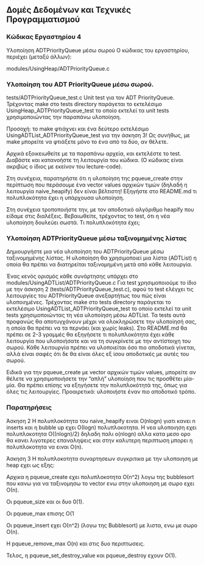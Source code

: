 ## Δομές Δεδομένων και Τεχνικές Προγραμματισμού

### Κώδικας Εργαστηρίου 4

Υλοποίηση ADTPriorityQueue μέσω σωρού
Ο κώδικας του εργαστηρίου, περιέχει (μεταξύ άλλων):

modules/UsingHeap/ADTPriorityQueue.c

### Υλοποίηση του ADT PriorityQueue μέσω σωρού.

tests/ADTPriorityQueue_test.c Unit test για τον ADT PriorityQueue. Τρέχοντας make στο tests directory παράγεται το εκτελέσιμο UsingHeap_ADTPriorityQueue_test το οποίο εκτελεί τα unit tests χρησιμοποιώντας την παραπάνω υλοποίηση.

Προσοχή: το make φτιάχνει και ένα δεύτερο εκτελέσιμο UsingADTList_ADTPriorityQueue_test για την άσκηση 3! Ως συνήθως, με make <executable> μπορείτε να φτιάξετε μόνο το ένα από τα δύο, αν θέλετε.

Αρχικά εξοικειωθείτε με τα παραπάνω αρχεία, και εκτελέστε το test. Διαβάστε και κατανοήστε τη λειτουργία του κώδικα. (Ο κώδικας είναι ακριβώς ο ίδιος με εκείνον του lecture-code).

Στη συνέχεια, παρατηρήστε ότι η υλοποίηση της pqueue_create στην περίπτωση που περάσουμε ένα vector values αρχικών τιμών (δηλαδή η λειτουργία naive_heapify) δεν είναι βέλτιστη! Εξηγήστε στο README.md τι πολυπλοκότητα έχει η υπάρχουσα υλοποίηση.

Στη συνέχεια τροποποιήστε την, με τον αποδοτικό αλγόριθμο heapify που είδαμε στις διαλέξεις. Βεβαιωθείτε, τρέχοντας το test, ότι η νέα υλοποίηση δουλεύει σωστά. Τι πολυπλοκότητα έχει;

### Υλοποίηση ADTPriorityQueue μέσω ταξινομημένης λίστας
Δημιουργήστε μια νέα υλοποίηση του ADTPriorityQueue μέσω ταξινομημένης λίστας. Η υλοποίηση θα χρησιμοποιεί μια λίστα (ADTList) η οποία θα πρέπει να διατηρείται ταξινομημένη μετά από κάθε λειτουργία.

Ένας κενός ορισμός κάθε συνάρτησης υπάρχει στο modules/UsingADTList/ADTPriorityQueue.c
Για test χρησιμοποιούμε το ίδιο με την άσκηση 2 (tests/ADTPriorityQueue_test.c), αφού το test ελέγχει τις λειτουργίες του ADTPriorityQueue ανεξαρτήτως του πώς είναι υλοποιημένες.
Τρέχοντας make στο tests directory παράγεται το εκτελέσιμο UsingADTList_ADTPriorityQueue_test το οποίο εκτελεί τα unit tests χρησιμοποιώντας τη νέα υλοποίηση μέσω ADTList. Τα tests αυτά προφανώς θα αποτυγχάνουν μέχρι να ολοκληρώσετε την υλοποίησή σας, η οποία θα πρέπει να τα περνάει (και χωρίς leaks).
Στο README.md θα πρέπει σε 2-3 γραμμές θα εξηγήσετε τι πολυπλοκότητα έχει κάθε λειτουργία που υλοποιήσατε και να τη συγκρίνετε με την αντίστοιχη του σωρού. Κάθε λειτουργία πρέπει να υλοποιείται όσο πιο αποδοτικά γίνεται, αλλά είναι σαφές ότι δε θα είναι όλες εξ ίσου αποδοτικές με αυτές του σωρού.

Ειδικά για την pqueue_create με vector αρχικών τιμών values, μπορείτε αν θέλετε να χρησιμοποιήσετε την “απλή” υλοποίηση που τις προσθέτει μία-μία. Θα πρέπει επίσης να εξηγήσετε την πολυπλοκότητά της, όπως για όλες τις λειτουργίες. Προαιρετικά: υλοποιήστε έναν πιο αποδοτικό τρόπο.

### Παρατηρήσεις

Άσκηση 2
Η πολυπλοκότητα του naive_heapify ειναι O(nlogn) γιατι κανει n inserts και η bubble up εχει Ο(logn) πολυπλοκοτητα. 
Η νεα υλοποιηση εχει πολυπλοκοτητα Ο((nlogn)/2) δηλαδη παλι o(nlogn) αλλα κατα μεσο ορο θα κανει λιγοτερες επαναληψεις και στην καλυτερη περιπτωση μπορει η πολυπλοκοτητα να ειναι O(n). 

Άσκηση 3
Η πολυπλοκοτητα συναρτησεων συγκριτικα με την υλοποιηση με heap εχει ως εξης:

Αρχικα η pqueue_create εχει πολυπλοκοτητα Ο(n^2) λογω της bubblesort που κανω για να ταξινομησω το vector ενω στην υλοποιηση με σωρο εχει 
Ο(n).

Οι pqueue_size και οι δυο 0(1). 

Οι pqueue_max επισης Ο(1

Οι pqueue_insert εχει Ο(n^2) (λογω της Bubblesort) με λιστα, ενω με σωρο Ο(n).

H pqueue_remove_max O(n) και στις δυο περιπτωσεις.

Τελος, η pqueue_set_destroy_value και pqueue_destroy εχουν Ο(1).

